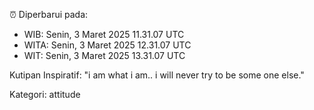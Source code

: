 ⏰ Diperbarui pada:
- WIB: Senin, 3 Maret 2025 11.31.07 UTC
- WITA: Senin, 3 Maret 2025 12.31.07 UTC
- WIT: Senin, 3 Maret 2025 13.31.07 UTC

Kutipan Inspiratif:
"i am what i am.. i will never try to be some one else."


Kategori: attitude


